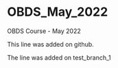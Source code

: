 # OBDS_May_2022

OBDS Course - May 2022

This line was added on github.

The line was added on test_branch_1

